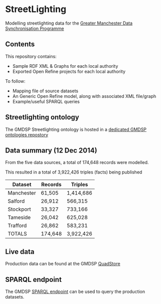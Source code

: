 StreetLighting
==============

Modelling streetlighting data for the [Greater Manchester Data Synchronisation Programme][gmdsp]

[gmdsp]: http://gmdsp.org.uk/


Contents
----------
This repository contains:

- Sample RDF XML & Graphs for each local authority
- Exported Open Refine projects for each local authority

To follow:

- Mapping file of source datasets
- An Generic Open Refine model, along with associated XML file/graph
- Example/useful SPARQL queries


Streetlighting ontology
----------------------
The GMDSP Streetlighting ontology is hosted in a [dedicated GMDSP ontologies repostory][ont] 

[ont]: https://github.com/GMDSP-Linked-Data/ontologies


Data summary (12 Dec 2014)
---------------------------
From the five data sources, a total of 174,648 records were modelled.

This resulted in a total of 3,922,426 triples (facts) being published

| Dataset    | Records | Triples   |
|------------|---------|-----------|
| Manchester | 61,505  | 1,414,686 |
| Salford    | 26,912  | 566,315   |
| Stockport  | 33,327  | 733,166   |
| Tameside   | 26,042  | 625,028   |
| Trafford   | 26,862  | 583,231   |
| TOTALS     | 174,648 | 3,922,426 |

Live data
----------
Production data can be found at the GMDSP [QuadStore][quad]

[quad]: http://data.gmdsp.org.uk/themes


SPARQL endpoint
---------------
The GMDSP [SPARQL endpoint][sp] can be used to query the production datasets.

[sp]: http://data.gmdsp.org.uk/sparql
